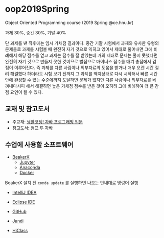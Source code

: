 # oop2019Spring
Object Oriented Programming course (2019 Spring @ce.hnu.kr)

과제 30%, 중간 30%, 기말 40%

단 과제를 낸 직후에는 임시 가채점 결과이다.
중간 기말 시험에서 과제와 유사한 유형의 문제들로
과제를 시험볼 때 완전히 자기 것으로 익히고 있어서
제대로 풀어내면 그에 비례해서 해당 점수를 얻고
과제는 점수를 잘 받았는데 거의 제대로 문제는 풀지 못했다면
완전히 자기 것으로 만들지 못한 것이므로 벌점으로
마이너스 점수를 매겨 총점에서 감점이 이루어진다.
즉 과제를 다른 사람이나 외부자료의 도움을 받거나 매우 오랜 시간 걸려 해결했다 하더라도
시험 보기 전까지 그 과제를 백지상태로 다시 시작해서 빠른 시간 안에 완성할 수 있는 수준에까지 도달하면 문제가 없지만
다른 사람이나 외부자료를 베껴내다시피 해서 해결하면 높은 가채점 점수를 받은 것이 오히려 그에 비례하여 더 큰 감점 요인이 될 수 있다.

## 교재 및 참고도서
* 주교재: [생활코딩! 자바 프로그래밍 입문](http://wikibook.co.kr/java-for-everyone/)
* 참고도서: [점프 투 자바](https://wikidocs.net/book/31)

## 수업에 사용할 소프트웨어

* [BeakerX](http://beakerx.com/)
  * [Jupyter](http://jupyter.org)
  * [Anaconda](https://www.anaconda.com/)
  * [Docker](https://www.docker.com/)

BeakerX 설치 전 `conda update` 를 실행하면 나오는 안내대로 명렁어 실행

* [IntelliJ IDEA](https://www.jetbrains.com/idea/)

* [Eclipse IDE](https://www.eclipse.org/eclipseide/)

* [GitHub](https://github.com/)

* [Jandi](https://oop2019.jandi.com/)

* [HiClass](https://hiclass.hannam.ac.kr/courses/4795)
